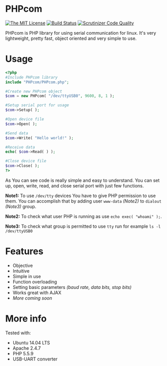 # PHPcom

[![The MIT License](https://img.shields.io/badge/license-MIT-orange.svg?style=flat-square)](http://opensource.org/licenses/MIT)
[![Build Status](https://scrutinizer-ci.com/g/Jacajack/PHPcom/badges/build.png?b=master)](https://scrutinizer-ci.com/g/Jacajack/PHPcom/build-status/master)
[![Scrutinizer Code Quality](https://scrutinizer-ci.com/g/Jacajack/PHPcom/badges/quality-score.png?b=master)](https://scrutinizer-ci.com/g/Jacajack/PHPcom/?branch=master)

PHPcom is PHP library for using serial communication for linux. It's very lightweight, pretty fast, object oriented and very simple to use.

# Usage
```php
<?php
#Include PHPcom library
include "PHPcom/PHPcom.php";

#Create new PHPcom object
$com = new PHPcom( "/dev/ttyUSB0", 9600, 8, 1 );

#Setup serial port for usage
$com->Setup( );

#Open device file
$com->Open( );

#Send data
$com->Write( "Hello world!" );

#Receive data
echo( $com->Read( ) );

#Close device file
$com->Close( );
?>
```

As You can see code is really simple and easy to understand. You can set up, open, write, read, and close serial port with just few functions.

**Note1:** To use `/dev/tty` devices You have to give PHP permission to use them. You can accomplish that by adding user `www-data` *(Note2)* to `dialout` *(Note3)* group.

**Note2:** To check what user PHP is running as use `echo exec( "whoami" );`.

**Note3:** To check what group is permitted to use `tty` run for example `ls -l /dev/ttyUSB0`

# Features
 - Objective
 - Intuitive
 - Simple in use
 - Function overloading
 - Setting basic parameters *(baud rate, data bits, stop bits)*
 - Works great with AJAX
 - *More coming soon*

# More info
Tested with:
 - Ubuntu 14.04 LTS
 - Apache 2.4.7
 - PHP 5.5.9
 - USB-UART converter

